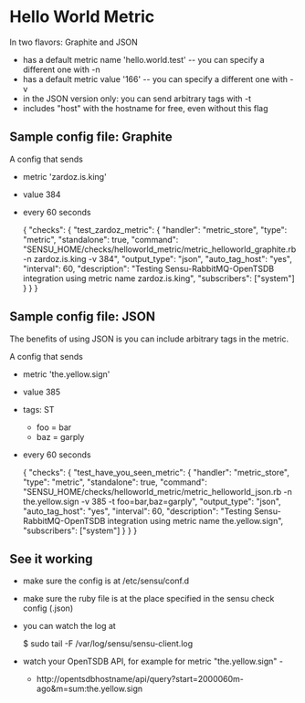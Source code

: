 Hello World Metric
==================

In two flavors: Graphite and JSON

- has a default metric name 'hello.world.test'
-- you can specify a different one with -n
- has a default metric value '166'
-- you can specify a different one with -v
- in the JSON version only: you can send arbitrary tags with -t
- includes "host" with the hostname for free, even without this flag


Sample config file: Graphite
----------------------------

A config that sends

- metric 'zardoz.is.king'
- value 384
- every 60 seconds


     {
         "checks": {
             "test_zardoz_metric": {
                 "handler": "metric_store",
                 "type": "metric",
                 "standalone": true,
                 "command": "SENSU_HOME/checks/helloworld_metric/metric_helloworld_graphite.rb -n zardoz.is.king -v 384",
                 "output_type": "json",
                 "auto_tag_host": "yes",
                 "interval": 60,
                 "description": "Testing Sensu-RabbitMQ-OpenTSDB integration using metric name zardoz.is.king",
                 "subscribers": ["system"]
             }
         }
     }


Sample config file: JSON
------------------------

The benefits of using JSON is you can include arbitrary tags in the metric.

A config that sends

- metric 'the.yellow.sign'
- value 385
- tags:
ST
     - foo = bar
     - baz = garply
- every 60 seconds


     {
         "checks": {
             "test_have_you_seen_metric": {
                 "handler": "metric_store",
                 "type": "metric",
                 "standalone": true,
                 "command": "SENSU_HOME/checks/helloworld_metric/metric_helloworld_json.rb -n the.yellow.sign -v 385 -t foo=bar,baz=garply",
                 "output_type": "json",
                 "auto_tag_host": "yes",
                 "interval": 60,
                 "description": "Testing Sensu-RabbitMQ-OpenTSDB integration using metric name the.yellow.sign",
                 "subscribers": ["system"]
             }
         }
     }


See it working
--------------

- make sure the config is at /etc/sensu/conf.d
- make sure the ruby file is at the place specified in the sensu check config (.json)
- you can watch the log at


    $ sudo tail -F /var/log/sensu/sensu-client.log


- watch your OpenTSDB API, for example for metric "the.yellow.sign" -
    - http://opentsdbhostname/api/query?start=2000060m-ago&m=sum:the.yellow.sign

